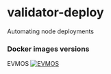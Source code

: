# validator-deploy
Automating node deployments

### Docker images versions

EVMOS [![EVMOS](https://img.shields.io/docker/v/deadblackclover/evmos)](https://hub.docker.com/r/deadblackclover/evmos)
